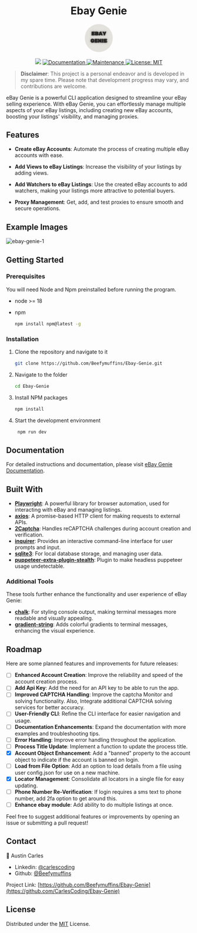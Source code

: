 <h1 align="center">Ebay Genie</h1>
<p align="center">
    <img src="./img/logo.png" alt="Logo" style="width: 15%; height: auto; border-radius: 50%;" />
</p>

<p align="center">
  <img src="https://img.shields.io/badge/version-1.0.0-blue.svg?cacheSeconds=2592000" />
  <a href="https://github.com/Beefymuffins/Ebay-Genie#readme" target="_blank">
    <img alt="Documentation" src="https://img.shields.io/badge/documentation-yes-brightgreen.svg" />
  </a>
  <a href="https://github.com/Beefymuffins/Ebay-Genie/graphs/commit-activity" target="_blank">
    <img alt="Maintenance" src="https://img.shields.io/badge/maintained-yes-green.svg" />
  </a>
  <a href="https://github.com/Beefymuffins/Ebay-Genie/blob/master/LICENSE" target="_blank">
    <img alt="License: MIT" src="https://img.shields.io/badge/License-MIT-yellow.svg" />
  </a>
</p>

> **Disclaimer**: This project is a personal endeavor and is developed in my spare time. Please note that development progress may vary, and contributions are welcome.

<p align="left">
eBay Genie is a powerful CLI application designed to streamline your eBay selling experience. With eBay Genie, you can effortlessly manage multiple aspects of your eBay listings, including creating new eBay accounts, boosting your listings' visibility, and managing proxies.
</p>

<!-- Features -->

## Features

- **Create eBay Accounts**: Automate the process of creating multiple eBay accounts with ease.

- **Add Views to eBay Listings**: Increase the visibility of your listings by adding views.

- **Add Watchers to eBay Listings**: Use the created eBay accounts to add watchers, making your listings more attractive to potential buyers.

- **Proxy Management**: Get, add, and test proxies to ensure smooth and secure operations.

<!-- Images -->

## Example Images

![ebay-genie-1](https://github.com/user-attachments/assets/3c56eace-b067-4c0e-84ef-b422dd0f3411)

<!-- GETTING STARTED -->

## Getting Started

### Prerequisites

You will need Node and Npm preinstalled before running the program.

- node >= 18
- npm

  ```sh
  npm install npm@latest -g
  ```

### Installation

1. Clone the repository and navigate to it

   ```sh
   git clone https://github.com/Beefymuffins/Ebay-Genie.git
   ```

2. Navigate to the folder
   ```sh
   cd Ebay-Genie
   ```
3. Install NPM packages

   ```sh
   npm install
   ```

4. Start the development environment

   ```sh
    npm run dev
   ```

<!-- Documentation -->

## Documentation

For detailed instructions and documentation, please visit [eBay Genie Documentation](https://beefy.gitbook.io/ebay-genie/).

<!-- API Examples -->

<!-- Tech Stack -->

## Built With

- **[Playwright](https://www.npmjs.com/package/playwright)**: A powerful library for browser automation, used for interacting with eBay and managing listings.
- **[axios](https://www.npmjs.com/package/axios)**: A promise-based HTTP client for making requests to external APIs.
- **[2Captcha](https://www.npmjs.com/package/@extra/recaptcha)**: Handles reCAPTCHA challenges during account creation and verification.
- **[inquirer](https://www.npmjs.com/package/inquirer)**: Provides an interactive command-line interface for user prompts and input.
- **[sqlite3](https://www.npmjs.com/package/sqlite3)**: For local database storage, and managing user data.
- **[puppeteer-extra-plugin-stealth](https://www.npmjs.com/package/puppeteer-extra-plugin-stealth)**: Plugin to make headless puppeteer usage undetectable.

### Additional Tools

These tools further enhance the functionality and user experience of eBay Genie:

- **[chalk](https://www.npmjs.com/package/chalk)**: For styling console output, making terminal messages more readable and visually appealing.
- **[gradient-string](https://www.npmjs.com/package/gradient-string)**: Adds colorful gradients to terminal messages, enhancing the visual experience.

<!-- Roadmap -->

## Roadmap

Here are some planned features and improvements for future releases:

- [ ] **Enhanced Account Creation**: Improve the reliability and speed of the account creation process.
- [ ] **Add Api Key**: Add the need for an API key to be able to run the app.
- [ ] **Improved CAPTCHA Handling**: Improve the captcha Monitor and solving functionality. Also, Integrate additional CAPTCHA solving services for better accuracy.
- [ ] **User-Friendly CLI**: Refine the CLI interface for easier navigation and usage.
- [ ] **Documentation Enhancements**: Expand the documentation with more examples and troubleshooting tips.
- [ ] **Error Handling**: Improve error handling throughout the application.
- [ ] **Process Title Update**: Implement a function to update the process title.
- [x] **Account Object Enhancement**: Add a "banned" property to the account object to indicate if the account is banned on login.
- [ ] **Load from File Option**: Add an option to load details from a file using user config.json for use on a new machine.
- [x] **Locator Management**: Consolidate all locators in a single file for easy updating.
- [ ] **Phone Number Re-Verification**: If login requires a sms text to phone number, add 2fa option to get around this.
- [ ] **Enhance ebay module**: Add ability to do multiple listings at once.

Feel free to suggest additional features or improvements by opening an issue or submitting a pull request!

<!-- CONTACT -->

## Contact

👤 Austin Carles

- Linkedin: [@carlescoding](https://www.linkedin.com/in/carlescoding/)
- Github: [@Beefymuffins](https://github.com/CarlesCoding)

Project Link: [https://github.com/Beefymuffins/Ebay-Genie](https://github.com/CarlesCoding/Ebay-Genie)

<!-- Acknowledgments  -->

<!-- Credits -->

<!-- LICENSE -->

## License

Distributed under the [MIT](https://github.com/CarlesCoding/Ebay-Genie/blob/main/LICENSE) License.
